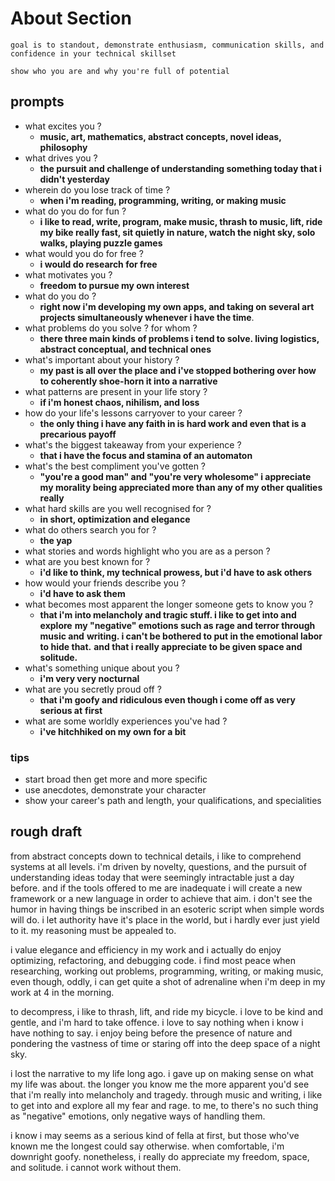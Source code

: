 # About Section

```
goal is to standout, demonstrate enthusiasm, communication skills, and
confidence in your technical skillset

show who you are and why you're full of potential
```
## prompts

- what excites you ?
	- **music, art, mathematics, abstract concepts, novel ideas, philosophy**
- what drives you ?
	- **the pursuit and challenge of understanding something today that i didn't
	  yesterday**
- wherein do you lose track of time ?
	- **when i'm reading, programming, writing, or making music**
- what do you do for fun ?
	- **i like to read, write, program, make music, thrash to music, lift, ride
	  my bike really fast, sit quietly in nature, watch the night sky, solo
	  walks, playing puzzle games**
- what would you do for free ?
	- **i would do research for free**
- what motivates you ?
	- **freedom to pursue my own interest**
- what do you do ?
	- **right now i'm developing my own apps, and taking on several art projects
	  simultaneously whenever i have the time**.
- what problems do you solve ? for whom ?
	- **there three main kinds of problems i tend to solve. living logistics,
	  abstract conceptual, and technical ones**
- what's important about your history ?
	- **my past is all over the place and i've stopped bothering over how to
	  coherently shoe-horn it into a narrative**
- what patterns are present in your life story ?
	- **if i'm honest chaos, nihilism, and loss**
- how do your life's lessons carryover to your career ?
	- **the only thing i have any faith in is hard work and even that is a
	  precarious payoff**
- what's the biggest takeaway from your experience ?
	- **that i have the focus and stamina of an automaton**
- what's the best compliment you've gotten ?
	- **"you're a good man" and "you're very wholesome" i appreciate my morality
	  being appreciated more than any of my other qualities really**
- what hard skills are you well recognised for ?
	- **in short, optimization and elegance**
- what do others search you for ?
	- **the yap**
- what stories and words highlight who you are as a person ?
- what are you best known for ?
	- **i'd like to think, my technical prowess, but i'd have to ask others**
- how would your friends describe you ?
	- **i'd have to ask them**
- what becomes most apparent the longer someone gets to know you ?
	- **that i'm into melancholy and tragic stuff. i like to get into and explore**
	  **my "negative" emotions such as rage and terror through music and**
	  **writing. i can't be bothered to put in the emotional labor to hide that.**
	  **and that i really appreciate to be given space and solitude.**
- what's something unique about you ?
	- **i'm very very nocturnal**
- what are you secretly proud off ?
	- **that i'm goofy and ridiculous even though i come off as very serious at**
	  **first**
- what are some worldly experiences you've had ?
	- **i've hitchhiked on my own for a bit**

### tips

- start broad then get more and more specific
- use anecdotes, demonstrate your character
- show your career's path and length, your qualifications, and specialities

## rough draft

from abstract concepts down to technical details, i like to comprehend systems
at all levels. i'm driven by novelty, questions, and the pursuit of
understanding ideas today that were seemingly intractable just a day before.
and if the tools offered to me are inadequate i will create a new framework or
a new language in order to achieve that aim. i don't see the humor in having
things be inscribed in an esoteric script when simple words will do. i let
authority have it's place in the world, but i hardly ever just yield to it. my
reasoning must be appealed to.

i value elegance and efficiency in my work and i actually do enjoy optimizing,
refactoring, and debugging code. i find most peace when researching, working
out problems, programming, writing, or making music, even though, oddly, i can
get quite a shot of adrenaline when i'm deep in my work at 4 in the morning.

to decompress, i like to thrash, lift, and ride my bicycle. i love to be kind
and gentle, and i'm hard to take offence. i love to say nothing when i know i
have nothing to say. i enjoy being before the presence of nature and pondering
the vastness of time or staring off into the deep space of a night sky.

i lost the narrative to my life long ago. i gave up on making sense on what my
life was about. the longer you know me the more apparent you'd see that i'm
really into melancholy and tragedy. through music and writing, i like to get
into and explore all my fear and rage. to me, to there's no such thing as
"negative" emotions, only negative ways of handling them.

i know i may seems as a serious kind of fella at first, but those who've known
me the longest could say otherwise. when comfortable, i'm downright goofy.
nonetheless, i really do appreciate my freedom, space, and solitude. i cannot
work without them.

<!--
former street kid. i enjoy and respect manual labor and artisan crafts. i have
been many people and see my self as been well rounded and integrated.

because the chaos i grew up in has undermined so much of what i've strived for,
i had to transform my life into a safe-heaven of stability in order to make any
progress whatsoever.
-->
